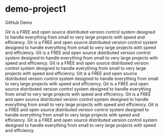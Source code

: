 # demo-project1
GitHub Demo



Git is a FREE and open source distributed version control system designed to handle everything from small to very large projects with speed and efficiency.
Git is a FREE and open source distributed version control system designed to handle everything from small to very large projects with speed and efficiency.
Git is a FREE and open source distributed version control system designed to handle everything from small to very large projects with speed and efficiency.
Git is a FREE and open source distributed version control system designed to handle everything from small to very large projects with speed and efficiency.
Git is a FREE and open source distributed version control system designed to handle everything from small to very large projects with speed and efficiency.
Git is a FREE and open source distributed version control system designed to handle everything from small to very large projects with speed and efficiency.
Git is a FREE and open source distributed version control system designed to handle everything from small to very large projects with speed and efficiency.
Git is a FREE and open source distributed version control system designed to handle everything from small to very large projects with speed and efficiency.
Git is a FREE and open source distributed version control system designed to handle everything from small to very large projects with speed and efficiency.

